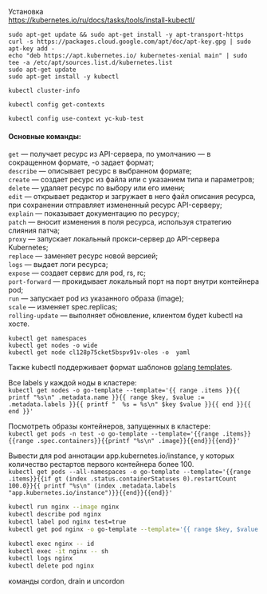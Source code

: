 Установка  
https://kubernetes.io/ru/docs/tasks/tools/install-kubectl/

```
sudo apt-get update && sudo apt-get install -y apt-transport-https
curl -s https://packages.cloud.google.com/apt/doc/apt-key.gpg | sudo apt-key add -
echo "deb https://apt.kubernetes.io/ kubernetes-xenial main" | sudo tee -a /etc/apt/sources.list.d/kubernetes.list
sudo apt-get update
sudo apt-get install -y kubectl
```

`kubectl cluster-info`

`kubectl config get-contexts`

`kubectl config use-context yc-kub-test`

#### Основные команды:

`get` — получает ресурс из API-сервера, по умолчанию — в сокращенном формате, -o задает формат;  
`describe` — описывает ресурс в выбранном формате;  
`create` — создает ресурс из файла или с указанием типа и параметров;  
`delete` — удаляет ресурс по выбору или его имени;  
`edit` — открывает редактор и загружает в него файл описания ресурса, при сохранении отправляет измененный ресурс API-серверу;  
`explain` — показывает документацию по ресурсу;  
`patch` — вносит изменения в поля ресурса, используя стратегию слияния патча;  
`proxy` — запускает локальный прокси-сервер до API-сервера Kubernetes;  
`replace` — заменяет ресурс новой версией;  
`logs` — выдает логи ресурса;  
`expose` — создает сервис для pod, rs, rc;  
`port-forward` — прокидывает локальный порт на порт внутри контейнера pod;  
`run` — запускает pod из указанного образа (image);  
`scale` — изменяет spec.replicas;  
`rolling-update` — выполняет обновление, клиентом будет kubectl на хосте.

```
kubectl get namespaces
kubectl get nodes -o wide
kubectl get node cl128p75cket5bspv91v-oles -o  yaml
```

Также kubectl поддерживает формат шаблонов [golang templates](https://golang.org/pkg/text/template/#pkg-overview).

Все labels у каждой ноды в кластере:  
`kubectl get nodes -o go-template --template='{{ range .items }}{{ printf "%s\n" .metadata.name }}{{ range $key, $value := .metadata.labels }}{{ printf "  %s = %s\n" $key $value }}{{ end }}{{ end }}'`

Посмотреть образы контейнеров, запущенных в кластере:  
`kubectl get pods -n test -o go-template --template='{{range .items}}{{range .spec.containers}}{{printf "%s\n" .image}}{{end}}{{end}}'`

Вывести для pod аннотации app.kubernetes.io/instance, у которых количество рестартов первого контейнера более 100.  
`kubectl get pods --all-namespaces -o go-template --template='{{range .items}}{{if gt (index .status.containerStatuses 0).restartCount 100.0}}{{ printf "%s\n" (index .metadata.labels "app.kubernetes.io/instance")}}{{end}}{{end}}'`

```bash
kubectl run nginx --image nginx
kubectl describe pod nginx
kubectl label pod nginx test=true
kubectl get pod nginx -o go-template --template='{{ range $key, $value := .metadata.labels }}{{ printf " %s = %s\n" $key $value }}{{ end }}'
```

```bash
kubectl exec nginx -- id
kubectl exec -it nginx -- sh
kubectl logs nginx
kubectl delete pod nginx
```

команды cordon, drain и uncordon
